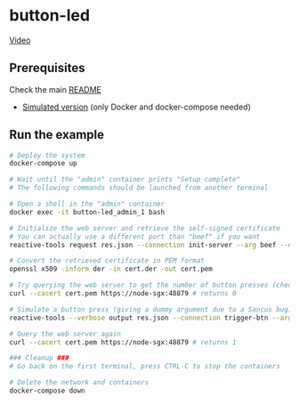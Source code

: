 # button-led

[Video](https://drive.google.com/file/d/17507pl12mycp1ELxH8cLghydNJlxVawi/view?usp=sharing)

## Prerequisites

Check the main [README](../README.md)

- [Simulated version](../button-led-native) (only Docker and docker-compose needed)

## Run the example

```bash
# Deploy the system
docker-compose up

# Wait until the "admin" container prints "Setup complete"
# The following commands should be launched from another terminal

# Open a shell in the "admin" container
docker exec -it button-led_admin_1 bash

# Initialize the web server and retrieve the self-signed certificate
# You can actually use a different port than "beef" if you want
reactive-tools request res.json --connection init-server --arg beef --out cert.der

# Convert the retrieved certificate in PEM format
openssl x509 -inform der -in cert.der -out cert.pem

# Try querying the web server to get the number of button presses (check the port)
curl --cacert cert.pem https://node-sgx:48879 # returns 0

# Simulate a button press (giving a dummy argument due to a Sancus bug)
reactive-tools --verbose output res.json --connection trigger-btn --arg 0000

# Query the web server again
curl --cacert cert.pem https://node-sgx:48879 # returns 1

### Cleanup ###
# Go back on the first terminal, press CTRL-C to stop the containers

# Delete the network and containers
docker-compose down
```
